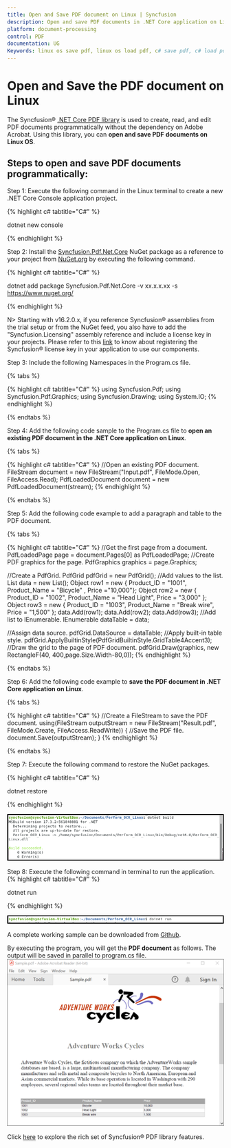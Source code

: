```yaml
---
title: Open and Save PDF document on Linux | Syncfusion
description: Open and save PDF documents in .NET Core application on Linux using Syncfusion .NET Core PDF library without the dependency of Adobe Acrobat.
platform: document-processing
control: PDF
documentation: UG
Keywords: linux os save pdf, linux os load pdf, c# save pdf, c# load pdf
---
```


# Open and Save the PDF document on Linux

The Syncfusion&reg; [.NET Core PDF library](https://www.syncfusion.com/document-processing/pdf-framework/net-core/pdf-library?_gl=1*hkw2o1*_ga*OTcwNzc5NDkuMTY4MTEwMjEwNA..*_ga_WC4JKKPHH0*MTY4NjIwMzM2Ny4xOTkuMS4xNjg2MjA3OTA2LjM4LjAuMA..&_ga=2.247303364.1146118023.1685935856-97077949.1681102104) is used to create, read, and edit PDF documents programmatically without the dependency on Adobe Acrobat. Using this library, you can **open and save PDF documents on Linux OS**.

## Steps to open and save PDF documents programmatically:

Step 1: Execute the following command in the Linux terminal to create a new .NET Core Console application project.

{% highlight c# tabtitle="C#" %}

dotnet new console

{% endhighlight %}

Step 2: Install the [Syncfusion.Pdf.Net.Core](https://www.nuget.org/packages/Syncfusion.Pdf.Net.Core) NuGet package as a reference to your project from [NuGet.org](https://www.nuget.org/) by executing the following command.

{% highlight c# tabtitle="C#" %}

dotnet add package Syncfusion.Pdf.Net.Core -v xx.x.x.xx -s https://www.nuget.org/

{% endhighlight %}

N> Starting with v16.2.0.x, if you reference Syncfusion&reg; assemblies from the trial setup or from the NuGet feed, you also have to add the "Syncfusion.Licensing" assembly reference and include a license key in your projects. Please refer to this [link](https://help.syncfusion.com/common/essential-studio/licensing/overview) to know about registering the Syncfusion&reg; license key in your application to use our components.

Step 3: Include the following Namespaces in the Program.cs file.

{% tabs %}

{% highlight c# tabtitle="C#" %}
using Syncfusion.Pdf;
using Syncfusion.Pdf.Graphics;
using Syncfusion.Drawing;
using System.IO;
{% endhighlight %}

{% endtabs %}

Step 4: Add the following code sample to the Program.cs file to **open an existing PDF document in the .NET Core application on Linux**.

{% tabs %}

{% highlight c# tabtitle="C#" %}
//Open an existing PDF document.
FileStream document = new FileStream("Input.pdf", FileMode.Open, FileAccess.Read);
PdfLoadedDocument document = new PdfLoadedDocument(stream);
{% endhighlight %}

{% endtabs %}

Step 5: Add the following code example to add a paragraph and table to the PDF document.

{% tabs %}

{% highlight c# tabtitle="C#" %}
//Get the first page from a document.
PdfLoadedPage page = document.Pages[0] as PdfLoadedPage;
//Create PDF graphics for the page.
PdfGraphics graphics = page.Graphics;

//Create a PdfGrid.
PdfGrid pdfGrid = new PdfGrid();
//Add values to the list.
List<object> data = new List<object>();
Object row1 = new { Product_ID = "1001", Product_Name = "Bicycle" , Price ="10,000"};
Object row2 = new { Product_ID = "1002", Product_Name = "Head Light", Price = "3,000" };
Object row3 = new { Product_ID = "1003", Product_Name = "Break wire", Price = "1,500" };
data.Add(row1);
data.Add(row2);
data.Add(row3);
//Add list to IEnumerable.
IEnumerable<object> dataTable = data;

//Assign data source.
pdfGrid.DataSource = dataTable;
//Apply built-in table style.
pdfGrid.ApplyBuiltinStyle(PdfGridBuiltinStyle.GridTable4Accent3);
//Draw the grid to the page of PDF document.
pdfGrid.Draw(graphics, new RectangleF(40, 400,page.Size.Width-80,0));
{% endhighlight %}

{% endtabs %}

Step 6: Add the following code example to **save the PDF document in .NET Core application on Linux**.

{% tabs %}

{% highlight c# tabtitle="C#" %}
//Create a FileStream to save the PDF document.
using(FileStream outputStream = new FileStream("Result.pdf", FileMode.Create, FileAccess.ReadWrite))
{
//Save the PDF file.
document.Save(outputStream);
}
{% endhighlight %}

{% endtabs %}

Step 7: Execute the following command to restore the NuGet packages.

{% highlight c# tabtitle="C#" %}

dotnet restore

{% endhighlight %}

![Linux Build](Images/Linux_Build.png)

Step 8: Execute the following command in terminal to run the application.
{% highlight c# tabtitle="C#" %}

dotnet run

{% endhighlight %}

![Linux Run](Images/Linux_Run.png)

A complete working sample can be downloaded from [Github](https://github.com/SyncfusionExamples/PDF-Examples/tree/master/Open%20and%20Save%20PDF%20document/Linux/Open_and_Save_PDF_Linux).

By executing the program, you will get the **PDF document** as follows. The output will be saved in parallel to program.cs file.
![Linux output PDF document](Images/Open_and_save_output.png)

Click [here](https://www.syncfusion.com/document-processing/pdf-framework/net-core) to explore the rich set of Syncfusion&reg; PDF library features.
